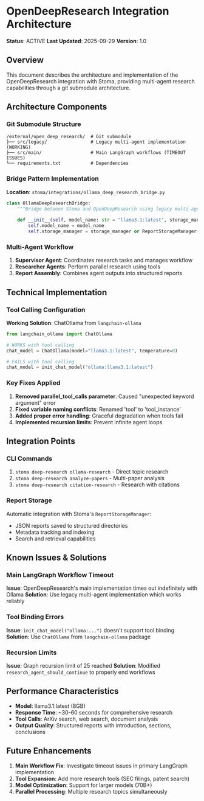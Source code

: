 # OpenDeepResearch Integration Architecture

**Status**: ACTIVE
**Last Updated**: 2025-09-29
**Version**: 1.0

## Overview

This document describes the architecture and implementation of the OpenDeepResearch integration with Stoma, providing multi-agent research capabilities through a git submodule architecture.

## Architecture Components

### Git Submodule Structure
```
/external/open_deep_research/  # Git submodule
├── src/legacy/                # Legacy multi-agent implementation (WORKING)
├── src/main/                  # Main LangGraph workflows (TIMEOUT ISSUES)
└── requirements.txt           # Dependencies
```

### Bridge Pattern Implementation

**Location**: `stoma/integrations/ollama_deep_research_bridge.py`

```python
class OllamaDeepResearchBridge:
    """Bridge between Stoma and OpenDeepResearch using legacy multi-agent architecture."""
    
    def __init__(self, model_name: str = "llama3.1:latest", storage_manager: Optional[ReportStorageManager] = None):
        self.model_name = model_name
        self.storage_manager = storage_manager or ReportStorageManager()
```

### Multi-Agent Workflow

1. **Supervisor Agent**: Coordinates research tasks and manages workflow
2. **Researcher Agents**: Perform parallel research using tools
3. **Report Assembly**: Combines agent outputs into structured reports

## Technical Implementation

### Tool Calling Configuration

**Working Solution**: ChatOllama from `langchain-ollama`
```python
from langchain_ollama import ChatOllama

# WORKS with tool calling
chat_model = ChatOllama(model="llama3.1:latest", temperature=0)

# FAILS with tool calling
chat_model = init_chat_model("ollama:llama3.1:latest")
```

### Key Fixes Applied

1. **Removed parallel_tool_calls parameter**: Caused "unexpected keyword argument" error
2. **Fixed variable naming conflicts**: Renamed 'tool' to 'tool_instance'
3. **Added proper error handling**: Graceful degradation when tools fail
4. **Implemented recursion limits**: Prevent infinite agent loops

## Integration Points

### CLI Commands

1. `stoma deep-research ollama-research` - Direct topic research
2. `stoma deep-research analyze-papers` - Multi-paper analysis  
3. `stoma deep-research citation-research` - Research with citations

### Report Storage

Automatic integration with Stoma's `ReportStorageManager`:
- JSON reports saved to structured directories
- Metadata tracking and indexing
- Search and retrieval capabilities

## Known Issues & Solutions

### Main LangGraph Workflow Timeout

**Issue**: OpenDeepResearch's main implementation times out indefinitely with Ollama
**Solution**: Use legacy multi-agent implementation which works reliably

### Tool Binding Errors

**Issue**: `init_chat_model("ollama:...")` doesn't support tool binding
**Solution**: Use `ChatOllama` from `langchain-ollama` package

### Recursion Limits

**Issue**: Graph recursion limit of 25 reached
**Solution**: Modified `research_agent_should_continue` to properly end workflows

## Performance Characteristics

- **Model**: llama3.1:latest (8GB)
- **Response Time**: ~30-60 seconds for comprehensive research
- **Tool Calls**: ArXiv search, web search, document analysis
- **Output Quality**: Structured reports with introduction, sections, conclusions

## Future Enhancements

1. **Main Workflow Fix**: Investigate timeout issues in primary LangGraph implementation
2. **Tool Expansion**: Add more research tools (SEC filings, patent search)
3. **Model Optimization**: Support for larger models (70B+)
4. **Parallel Processing**: Multiple research topics simultaneously